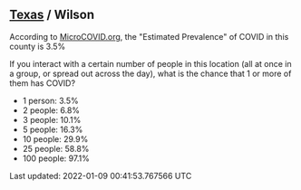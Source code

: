 
## [Texas](/united-states/texas) / Wilson

According to [MicroCOVID.org](http://microcovid.org),
the "Estimated Prevalence" of COVID in this county is 3.5%

If you interact with a certain number of people in this location
(all at once in a group, or spread out across the day), what is the chance that
1 or more of them has COVID?

- 1 person: 3.5%
- 2 people: 6.8%
- 3 people: 10.1%
- 5 people: 16.3%
- 10 people: 29.9%
- 25 people: 58.8%
- 100 people: 97.1%

Last updated: 2022-01-09 00:41:53.767566 UTC
